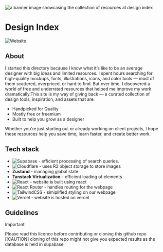![a banner image showcasing the collection of resources at design index](https://designindex.xyz/preview.png)
# Design Index
![Website](https://img.shields.io/website?url=https%3A%2F%2Fdesignindex.xyz&up_message=all%20systems%20normal&up_color=%231F53FF&down_message=we%20are%20currently%20working%20on%20the%20issue&down_color=%23FF1F39&label=status&labelColor=%239625F8)

## About
I started this directory because I know what it’s like to be an average designer with big ideas and limited resources. I spent hours searching for high-quality mockups, fonts, illustrations, icons, and color tools — most of them scattered, overpriced, or hard to find.
But over time, I discovered a world of free and underrated resources that helped me improve my work dramatically.This site is my way of giving back — a curated collection of design tools, inspiration, and assets that are:

* Handpicked for Quality
* Mostly free or freemium
* Built to help you grow as a designer

Whether you're just starting out or already working on client projects, I hope these resources help you save time, learn faster, and create better work.

## Tech stack
* ![Supabase](https://img.shields.io/badge/Supabase-3ECF8E?style=for-the-badge&logo=supabase&logoColor=white) - efficient processing of search queries.
* ![Cloudflare](https://img.shields.io/badge/Cloudflare-F38020?style=for-the-badge&logo=Cloudflare&logoColor=white) - uses R2 object storage to store images
* __Zustand__ - managing global state
* __Tanstack Virtualization__ - efficient loading of elements
* ![React](https://img.shields.io/badge/react-%2320232a.svg?style=for-the-badge&logo=react&logoColor=%2361DAFB)  - website is built using react
* ![React Router](https://img.shields.io/badge/React_Router-CA4245?style=for-the-badge&logo=react-router&logoColor=white) - handles routing for the webpage
* ![TailwindCSS](https://img.shields.io/badge/tailwindcss-%2338B2AC.svg?style=for-the-badge&logo=tailwind-css&logoColor=white) - simiplified styling on our webpage
* ![Vercel](https://img.shields.io/badge/vercel-%23000000.svg?style=for-the-badge&logo=vercel&logoColor=whi) - website is hosted on vercel

## Guidelines
> [!IMPORTANT]
> Please read this licence before contributing or cloning this github repo
> [!CAUTION]
> cloning of this repo might not give you expected results as the database is held in supabase
